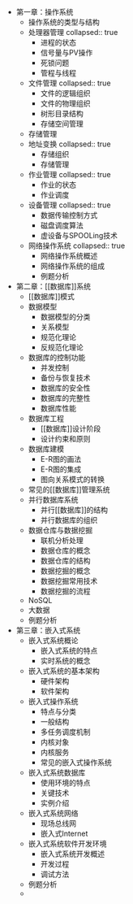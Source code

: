 - 第一章：操作系统
	- 操作系统的类型与结构
	- 处理器管理
	  collapsed:: true
		- 进程的状态
		- 信号量与PV操作
		- 死锁问题
		- 管程与线程
	- 文件管理
	  collapsed:: true
		- 文件的逻辑组织
		- 文件的物理组织
		- 树形目录结构
		- 存储空间管理
	- 存储管理
	- 地址变换
	  collapsed:: true
		- 存储组织
		- 存储管理
	- 作业管理
	  collapsed:: true
		- 作业的状态
		- 作业调度
	- 设备管理
	  collapsed:: true
		- 数据传输控制方式
		- 磁盘调度算法
		- 虚设备与SPOOLing技术
	- 网络操作系统
	  collapsed:: true
		- 网络操作系统概述
		- 网络操作系统的组成
		- 例题分析
- 第二章：[[数据库]]系统
	- [[数据库]]模式
	- 数据模型
		- 数据模型的分类
		- 关系模型
		- 规范化理论
		- 反规范化理论
	- 数据库的控制功能
		- 并发控制
		- 备份与恢复技术
		- 数据库的安全性
		- 数据库的完整性
		- 数据库性能
	- 数据库工程
		- [[数据库]]设计阶段
		- 设计约束和原则
	- 数据库建模
		- E-R图的画法
		- E-R图的集成
		- 图向关系模式的转换
	- 常见的[[数据库]]管理系统
	- 并行数据库系统
		- 并行[[数据库]]的结构
		- 并行数据库的组织
	- 数据仓库与数据挖掘
		- 联机分析处理
		- 数据仓库的概念
		- 数据仓库的结构
		- 数据挖掘的概念
		- 数据挖掘常用技术
		- 数据挖掘的流程
	- NoSQL
	- 大数据
	- 例题分析
- 第三章：嵌入式系统
	- 嵌入式系统概论
		- 嵌入式系统的特点
		- 实时系统的概念
	- 嵌入式系统的基本架构
		- 硬件架构
		- 软件架构
	- 嵌入式操作系统
		- 特点与分类
		- 一般结构
		- 多任务调度机制
		- 内核对象
		- 内核服务
		- 常见的嵌入式操作系统
	- 嵌入式系统数据库
		- 使用环境的特点
		- 关键技术
		- 实例介绍
	- 嵌入式系统网络
		- 现场总线网
		- 嵌入式Internet
	- 嵌入式系统软件开发环境
		- 嵌入式系统开发概述
		- 开发过程
		- 调试方法
	- 例题分析
	-